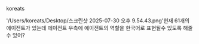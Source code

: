 koreats

'/Users/koreats/Desktop/스크린샷 2025-07-30 오후 9.54.43.png'현재 61개의 에이전트가 있는데 에이전트 우측에 에이전트의 역할을 한국어로 표현될수 있도록 해줄수 있어?
